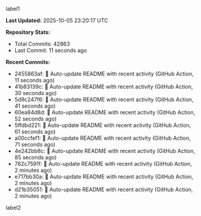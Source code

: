 
label1 
<!-- ACTIVITY_START -->
**Last Updated:** 2025-10-05 23:20:17 UTC

**Repository Stats:**
- Total Commits: 42863
- Last Commit: 11 seconds ago

**Recent Commits:**
- 2455863af: 🤖 Auto-update README with recent activity (GitHub Action, 11 seconds ago)
- 41b83139c: 🤖 Auto-update README with recent activity (GitHub Action, 30 seconds ago)
- 5d9c247f6: 🤖 Auto-update README with recent activity (GitHub Action, 41 seconds ago)
- 60ea84d8d: 🤖 Auto-update README with recent activity (GitHub Action, 52 seconds ago)
- 5ffdbd221: 🤖 Auto-update README with recent activity (GitHub Action, 61 seconds ago)
- a00ccfef1: 🤖 Auto-update README with recent activity (GitHub Action, 71 seconds ago)
- 4e242bb8c: 🤖 Auto-update README with recent activity (GitHub Action, 85 seconds ago)
- 782c7591f: 🤖 Auto-update README with recent activity (GitHub Action, 2 minutes ago)
- e717bb30a: 🤖 Auto-update README with recent activity (GitHub Action, 2 minutes ago)
- d21b35051: 🤖 Auto-update README with recent activity (GitHub Action, 2 minutes ago)
<!-- ACTIVITY_END -->

label2
